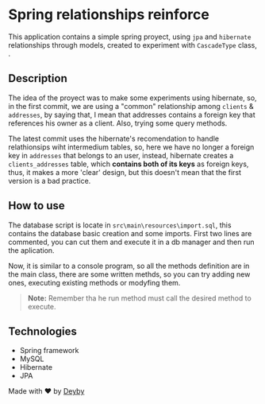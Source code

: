 # Spring relationships reinforce

This application contains a simple spring proyect, using `jpa` and `hibernate` relationships through models, created to experiment with `CascadeType` class, .

## Description

The idea of the proyect was to make some experiments using hibernate, so, in the first commit, we are using a "common" relationship among `clients` & `addresses`, by saying that, I mean that addresses contains a foreign key that references his owner as a client. Also, trying some query methods.

The latest commit uses the hibernate's recomendation to handle relathionsips wiht intermedium tables, so, here we have no longer a foreign key in `addresses` that belongs to an user, instead, hibernate creates a `clients_addresses` table, which <strong>contains both of its keys</strong> as foreign keys, thus, it makes a more 'clear' design, but this doesn't mean that the first version is a bad practice.

## How to use

The database script is locate in `src\main\resources\import.sql`, this contains the database basic creation and some imports. First two lines are commented, you can cut them and execute it in a db manager and then run the aplication.

Now, it is similar to a console program, so all the methods definition are in the main class, there are some written methds, so you can try adding new ones, executing existing methods or modyfing them. 

> **Note:**
Remember tha he run method must call the desired method to execute.

## Technologies

- Spring framework
- MySQL
- Hibernate
- JPA

Made with ♥  by [Deyby](https://www.linkedin.com/in/deyby-ariza-4667731aa/)